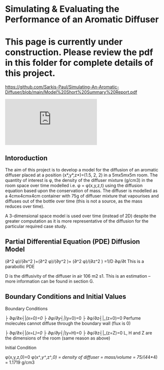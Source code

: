 # Simulating & Evaluating the Performance of an Aromatic Diffuser

# This page is currently under construction. Please review the pdf in this folder for complete details of this project.

https://github.com/Sarkis-Paul/Simulating-An-Aromatic-Diffuser/blob/main/Model%20Short%20Summary%20Report.pdf

<embed src="https://github.com/Sarkis-Paul/Simulating-An-Aromatic-Diffuser/blob/main/Model%20Short%20Summary%20Report.pdf" type="application/pdf">

## Intoroduction

The aim of this project is to develop a model for the diffusion of an aromatic diffuser placed at a position 
(x*,y*,z*)=(1.5, 2, 2) in a 5mx5mx5m room. The quantity of interest is φ, the density of the diffuser mixture (g/cm3) in the room space over time modelled i.e. φ = φ(x,y,z,t) using the diffusion equation based upon the conservation of mass. The diffuser is modelled as a 4cmx4cmx4cm container with 75g of diffuser mixture that vapourises and diffuses out of the bottle over time (this is not a source, as the mass reduces over time).

A 3-dimensional space model is used over time (instead of 2D) despite the greater computation as it is more representative of the diffusion for the particular required case study.


## Partial Differential Equation (PDE) Diffusion Model

  (∂^2 φ)/(∂x^2 )+(∂^2 φ)/(∂y^2 )+  (∂^2 φ)/(∂z^2 )  =1/D   ∂φ/∂t          This is a parabollic PDE

D is the diffusivity of the diffuser in air 106 m2 s1. This is an estimation – more information can be found in section G.



## Boundary Conditions and Initial Values
Boundary Conditions

├ ∂φ/∂x┤|_(x=0)=0           ├ ∂φ/∂y┤|_(y=0)=0           ├ ∂φ/∂z┤|_(z=0)=0         Perfume molecules cannot diffuse through the boundary wall (flux is 0)

├ ∂φ/∂x┤|_(x=L)=0           ├ ∂φ/∂y┤|_(y=H)=0           ├ ∂φ/∂z┤|_(z=Z)=0         L, H and Z are the dimensions of the room (same reason as above)

Initial Condition

φ(x,y,z,0)=0           φ(x^*,y^*,z^*,0) = density of diffuser = mass/volume = 75/(4*4*4) = 1.1719 g/cm3




